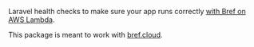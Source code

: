 Laravel health checks to make sure your app runs correctly [with Bref on AWS Lambda](https://bref.sh/docs/laravel/getting-started).

This package is meant to work with [bref.cloud](https://bref.cloud/).

